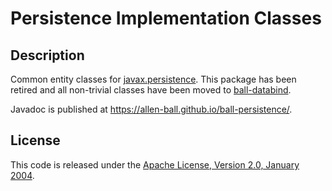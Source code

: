 Persistence Implementation Classes
==================================


Description
-----------

Common entity classes for
[javax.persistence](https://javaee.github.io/javaee-spec/javadocs/javax/persistence/package-summary.html).
This package has been retired and all non-trivial classes have been moved to
[ball-databind](https://github.com/allen-ball/ball-databind).

Javadoc is published at <https://allen-ball.github.io/ball-persistence/>.


License
-------

This code is released under the [Apache License, Version 2.0, January 2004].


[Apache License, Version 2.0, January 2004]: https://www.apache.org/licenses/LICENSE-2.0
